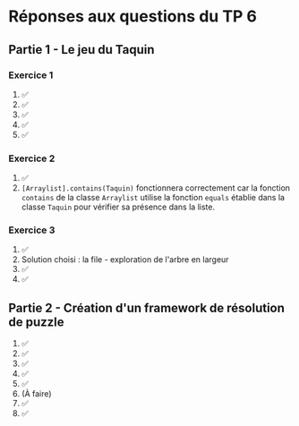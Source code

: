 # Réponses aux questions du TP 6

## Partie 1 - Le jeu du Taquin

### Exercice 1
1. ✅
2. ✅
3. ✅
4. ✅
5. ✅

### Exercice 2
1. ✅
2. `[Arraylist].contains(Taquin)` fonctionnera correctement car la fonction `contains` de la classe `Arraylist` utilise la fonction `equals` établie dans la classe `Taquin` pour vérifier sa présence dans la liste.

### Exercice 3
1. ✅
2. Solution choisi : la file - exploration de l'arbre en largeur
3. ✅
4. ✅


## Partie 2 - Création d'un framework de résolution de puzzle

1. ✅
2. ✅
3. ✅
4. ✅
5. ✅
6. (À faire)
7. ✅
8. ✅
